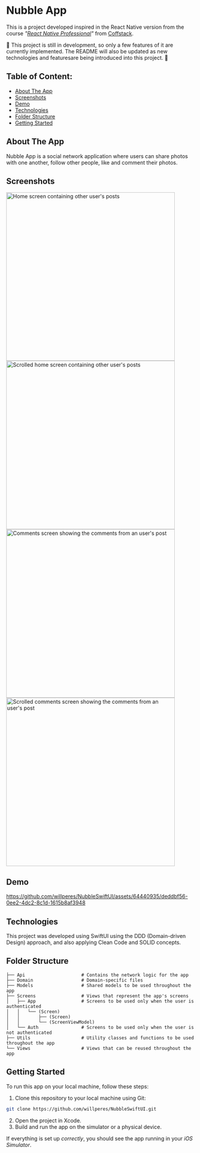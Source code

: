 # Nubble App

This is a project developed inspired in the React Native version from the course _"[React Native Professional](https://coffstack.com/profissional-react-native/)"_ from [Coffstack](https://coffstack.com.br).

🚧 This project is still in development, so only a few features of it are currently implemented. The README will also be updated as new technologies and featuresare being introduced into this project. 🚧

## Table of Content:

- [About The App](#about-the-app)
- [Screenshots](#screenshots)
- [Demo](#demo)
- [Technologies](#technologies)
- [Folder Structure](#folder-structure)
- [Getting Started](#getting-started)

## About The App

Nubble App is a social network application where users can share photos with one another, follow other people, like and comment their photos.

## Screenshots

<div style="flex-direction: row;">
  <img src="https://i.imgur.com/fldFHKp.png" alt="Home screen containing other user's posts" height="450" />
  <img src="https://i.imgur.com/5o39C7K.png" alt="Scrolled home screen containing other user's posts" height="450" />
  <br/>
  <img src="https://i.imgur.com/Rwqrmiu.png" alt="Comments screen showing the comments from an user's post" height="450" />
  <img src="https://i.imgur.com/6dnosii.png" alt="Scrolled comments screen showing the comments from an user's post" height="450" />
</div>

## Demo

https://github.com/willperes/NubbleSwiftUI/assets/64440935/deddbf56-0ee2-4dc2-8c1d-1615b8af3948

## Technologies

This project was developed using SwiftUI using the DDD (Domain-driven Design) approach, and also applying Clean Code and SOLID concepts.

## Folder Structure

```
├── Api                     # Contains the network logic for the app
├── Domain                  # Domain-specific files
├── Models                  # Shared models to be used throughout the app
├── Screens                 # Views that represent the app's screens
│   ├── App                 # Screens to be used only when the user is authenticated
│   │   └── (Screen)
│   │       ├── (Screen)
│   │       └── (ScreenViewModel)
│   └── Auth                # Screens to be used only when the user is not authenticated
├── Utils                   # Utility classes and functions to be used throughout the app
└── Views                   # Views that can be reused throughout the app
```

## Getting Started

To run this app on your local machine, follow these steps:

1. Clone this repository to your local machine using Git:

```bash
git clone https://github.com/willperes/NubbleSwiftUI.git
```

2. Open the project in Xcode.
3. Build and run the app on the simulator or a physical device.

If everything is set up _correctly_, you should see the app running in your _iOS Simulator_.
